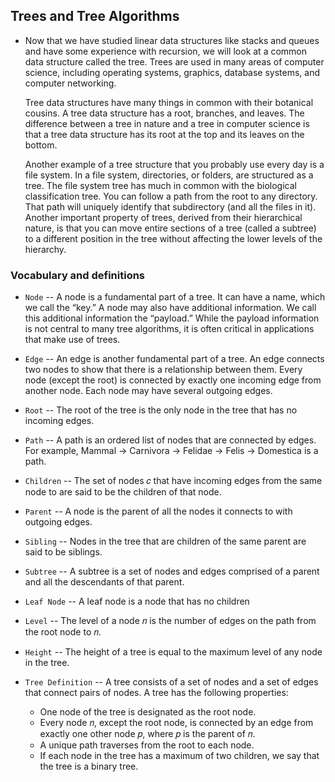 ## Trees and Tree Algorithms

- Now that we have studied linear data structures like stacks and queues and have some experience with recursion, we will look at a common data structure called the tree. Trees are used in many areas of computer science, including operating systems, graphics, database systems, and computer networking.

  Tree data structures have many things in common with their botanical cousins. A tree data structure has a root, branches, and leaves. The difference between a tree in nature and a tree in computer science is that a tree data structure has its root at the top and its leaves on the bottom.
  
  Another example of a tree structure that you probably use every day is a file system. In a file system, directories, or folders, are structured as a tree. The file system tree has much in common with the biological classification tree. You can follow a path from the root to any directory. That path will uniquely identify that subdirectory (and all the files in it). Another important property of trees, derived from their hierarchical nature, is that you can move entire sections of a tree (called a subtree) to a different position in the tree without affecting the lower levels of the hierarchy.
  
### Vocabulary and definitions

- `Node` -- A node is a fundamental part of a tree. It can have a name, which we call the “key.” A node may also have additional information. We call this additional information the “payload.” While the payload information is not central to many tree algorithms, it is often critical in applications that make use of trees.
- `Edge` -- An edge is another fundamental part of a tree. An edge connects two nodes to show that there is a relationship between them. Every node (except the root) is connected by exactly one incoming edge from another node. Each node may have several outgoing edges.
- `Root` -- The root of the tree is the only node in the tree that has no incoming edges.
- `Path` -- A path is an ordered list of nodes that are connected by edges. For example, Mammal → Carnivora → Felidae → Felis → Domestica is a path.
- `Children` -- The set of nodes 𝑐 that have incoming edges from the same node to are said to be the children of that node.
- `Parent` -- A node is the parent of all the nodes it connects to with outgoing edges.
- `Sibling` -- Nodes in the tree that are children of the same parent are said to be siblings.
- `Subtree` -- A subtree is a set of nodes and edges comprised of a parent and all the descendants of that parent.
- `Leaf Node` -- A leaf node is a node that has no children
- `Level` -- The level of a node 𝑛 is the number of edges on the path from the root node to 𝑛.
- `Height` -- The height of a tree is equal to the maximum level of any node in the tree.

- `Tree Definition` -- A tree consists of a set of nodes and a set of edges that connect pairs of nodes. A tree has the following properties:
  - One node of the tree is designated as the root node.
  - Every node 𝑛, except the root node, is connected by an edge from exactly one other node 𝑝, where 𝑝 is the parent of 𝑛.
  - A unique path traverses from the root to each node.
  - If each node in the tree has a maximum of two children, we say that the tree is a binary tree.
  
###
